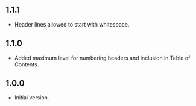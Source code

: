 ## 1.1.1

- Header lines allowed to start with whitespace.

## 1.1.0

- Added maximum level for numbering headers and inclusion in Table of Contents.

## 1.0.0

- Initial version.
